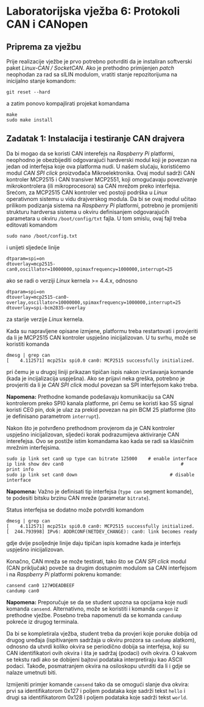 # Laboratorijska vježba 6: Protokoli CAN i CANopen #

## Priprema za vježbu ##
Prije realizacije vježbe je prvo potrebno potvrditi da je instaliran softverski paket *Linux-CAN / SocketCAN*. Ako je prethodno primijenjen *patch* neophodan za rad sa slLIN modulom, vratiti stanje repozitorijuma na inicijalno stanje komandom:

```
git reset --hard
```

a zatim ponovo kompajlirati projekat komandama

```
make
sudo make install
```

## Zadatak 1: Instalacija i testiranje CAN drajvera ##
Da bi mogao da se koristi CAN interefejs na *Raspberry Pi* platformi, neophodno je obezbijediti odgovarajući hardverski modul koji je povezan na jedan od interfejsa koje ova platforma nudi. U našem slučaju, koristićemo modul *CAN SPI click* proizvođača Mikroelektronika. Ovaj modul sadrži CAN kontroler MCP2515 i CAN transiver MCP2551, koji omogućavaju povezivanje mikrokontrolera (ili mikroprocesora) sa CAN mrežom preko interfejsa. Srećom, za MCP2515 CAN kontroler već postoji podrška u *Linux* operativnom sistemu u vidu drajverskog modula. Da bi se ovaj modul učitao prilikom podizanja sistema na *Raspberry Pi* platformi, potrebno je promijeniti strukturu hardversa sistema u okviru definisanjem odgovarajućih parametara u okviru `/boot/config/txt` fajla. U tom smislu, ovaj fajl treba editovati komandom

```
sudo nano /boot/config.txt
```

i unijeti sljedeće linije

```
dtparam=spi=on
dtoverlay=mcp2515-can0,oscillator=10000000,spimaxfrequency=1000000,interrupt=25
```

ako se radi o verziji *Linux* kernela >= 4.4.x, odnosno

```
dtparam=spi=on
dtoverlay=mcp2515-can0-overlay,oscillator=10000000,spimaxfrequency=1000000,interrupt=25
dtoverlay=spi-bcm2835-overlay
```

za starije verzije *Linux* kernela.

Kada su napravljene opisane izmjene, platformu treba restartovati i provjeriti da li je MCP2515 CAN kontroler uspješno inicijalizovan. U tu svrhu, može se koristiti komanda

```
dmesg | grep can
[    4.112571] mcp251x spi0.0 can0: MCP2515 successfully initialized.
```

pri čemu je u drugoj liniji prikazan tipičan ispis nakon izvršavanja komande (kada je incijalizacija uspješna). Ako se prijavi neka greška, potrebno je provjeriti da li je *CAN SPI click* modul povezan sa SPI interfejsom kako treba.

**Napomena:** Prethodne komande podešavaju komunikaciju sa CAN kontrolerom preko SPI0 kanala platforme, pri čemu se koristi kao SS signal koristi CE0 pin, dok je ulaz za prekid povezan na pin BCM 25 platforme (što je definisano parametrom `interrupt`).

Nakon što je potvrđeno prethodnom provjerom da je CAN kontroler uspješno inicijalizovan, sljedeći korak podrazumijeva aktiviranje CAN interefejsa. Ovo se postiže istim komandama kao kada se radi sa klasičnim mrežnim interfejsima.

```
sudo ip link set can0 up type can bitrate 125000	# enable interface
ip link show dev can0						    	            # print info
sudo ip link set can0 down      					        # disable interface
```

**Napomena:** Važno je definisati tip interfejsa (`type can` segment komande), te podesiti bitsku brzinu CAN mreže (parametar `bitrate`).

Status interfejsa se dodatno može potvrditi komandom

```
dmesg | grep can
[    4.112571] mcp251x spi0.0 can0: MCP2515 successfully initialized.
[  244.793998] IPv6: ADDRCONF(NETDEV_CHANGE): can0: link becomes ready
```

gdje dvije psoljednje linije daju tipičan ispis komadne kada je interfejs uspješno inicijalizovan.

Konačno, CAN mreža se može testirati, tako što se *CAN SPI click* modul (CAN priključak) poveže sa drugim dostupnim modulom sa CAN interfejsom i na *Raspberry Pi* platformi pokrenu komande:

```
cansend can0 127#DEADBEEF
candump can0
```

**Napomena:** Preporučuje se da se student upozna sa opcijama koje nudi komanda `cansend`. Alternativno, može se koristiti i komanda `cangen` iz prethodne vježbe. Posebno treba napomenuti da se komanda `candump` pokreće iz drugog terminala.

Da bi se kompletirala vježba, student treba da provjeri koje poruke dobija od drugog uređaja (ispitivanjem sadržaja u okviru prozora sa `candump` alatkom), odnosno da utvrdi koliko okvira se periodično dobija sa interfejsa, koji su CAN identifikatori ovih okvira i šta je sadržaj (podaci) ovih okvira. O kakvom se tekstu radi ako se dobijeni bajtovi podataka interpretiraju kao ASCII podaci. Takođe, posmatranjem okvira na osiloskopu utvrditi da li i gdje se nalaze umetnuti biti.

Izmijeniti primjer komande `cansend` tako da se omogući slanje dva okvira: prvi sa identifikatorom 0x127 i poljem podataka koje sadrži tekst `hello` i drugi sa identifikatorom 0x128 i poljem podataka koje sadrži tekst `world`.
